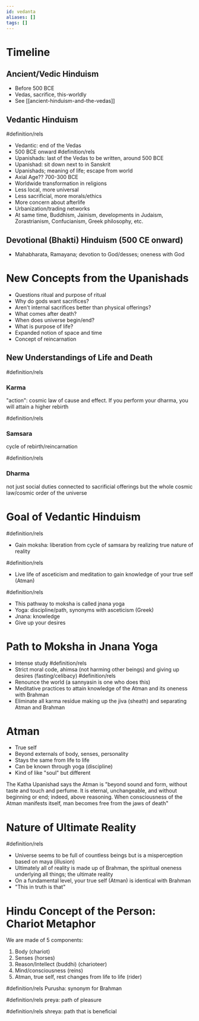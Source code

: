 ```yaml
---
id: vedanta
aliases: []
tags: []
---
```


# Timeline

## Ancient/Vedic Hinduism
- Before 500 BCE
- Vedas, sacrifice, this-worldly
- See [[ancient-hinduism-and-the-vedas]]

## Vedantic Hinduism 
#definition/rels
- Vedantic: end of the Vedas
- 500 BCE onward
#definition/rels
- Upanishads: last of the Vedas to be written, around 500 BCE
- Upanishad: sit down next to in Sanskrit
- Upanishads; meaning of life; escape from world
- Axial Age?? 700-300 BCE
- Worldwide transformation in religions
- Less local, more universal
- Less sacrificial, more morals/ethics
- More concern about afterlife
- Urbanization/trading networks
- At same time, Buddhism, Jainism, developments in Judaism, Zorastrianism, Confucianism, Greek philosophy, etc.

## Devotional (Bhakti) Hinduism (500 CE onward)
- Mahabharata, Ramayana; devotion to God/desses; oneness with God

# New Concepts from the Upanishads
- Questions ritual and purpose of ritual
- Why do gods want sacrifices?
- Aren't internal sacrifices better than physical offerings?
- What comes after death?
- When does universe begin/end?
- What is purpose of life?
- Expanded notion of space and time
- Concept of reincarnation

## New Understandings of Life and Death

#definition/rels
### Karma
"action": cosmic law of cause and effect. If you perform your dharma, you will attain a higher rebirth

#definition/rels
### Samsara
cycle of rebirth/reincarnation

#definition/rels
### Dharma
not just social duties connected to sacrificial offerings but the whole cosmic law/cosmic order of the universe

# Goal of Vedantic Hinduism
#definition/rels
- Gain moksha: liberation from cycle of samsara by realizing true nature of reality

#definition/rels
- Live life of asceticism and meditation to gain knowledge of your true self (Atman)

#definition/rels
- This pathway to moksha is called jnana yoga
- Yoga: discipline/path, synonyms with asceticism (Greek)
- Jnana: knowledge
- Give up your desires

# Path to Moksha in Jnana Yoga
- Intense study
#definition/rels
- Strict moral code, ahimsa (not harming other beings) and giving  up desires (fasting/celibacy)
#definition/rels
- Renounce the world (a sannyasin is one who does this)
- Meditative practices to attain knowledge of the Atman and its oneness with Brahman
- Eliminate all karma residue making up the jiva (sheath) and separating Atman and Brahman

# Atman
- True self
- Beyond externals of body, senses, personality
- Stays the same from life to life
- Can be known through yoga (discipline)
- Kind of like "soul" but different

The Katha Upanishad says the Atman is "beyond sound and form, without taste and touch and perfume. It is eternal, unchangeable, and without beginning or end; indeed, above reasoning. When consciousness of the Atman manifests itself, man becomes free from the jaws of death"

# Nature of Ultimate Reality
#definition/rels
- Universe seems to be full of countless beings but is a misperception based on maya (illusion)
- Ultimately all of reality is made up of Brahman, the spiritual oneness underlying all things; the ultimate reality
- On a fundamental level, your true self (Atman) is identical with Brahman
- "This in truth is that"

# Hindu Concept of the Person: Chariot Metaphor
We are made of 5 components:
1. Body (chariot)
2. Senses (horses)
3. Reason/Intellect (buddhi) (charioteer)
4. Mind/consciousness (reins)
5. Atman, true self, rest changes from life to life (rider)

#definition/rels
Purusha: synonym for Brahman

#definition/rels
preya: path of pleasure

#definition/rels
shreya: path that is beneficial
